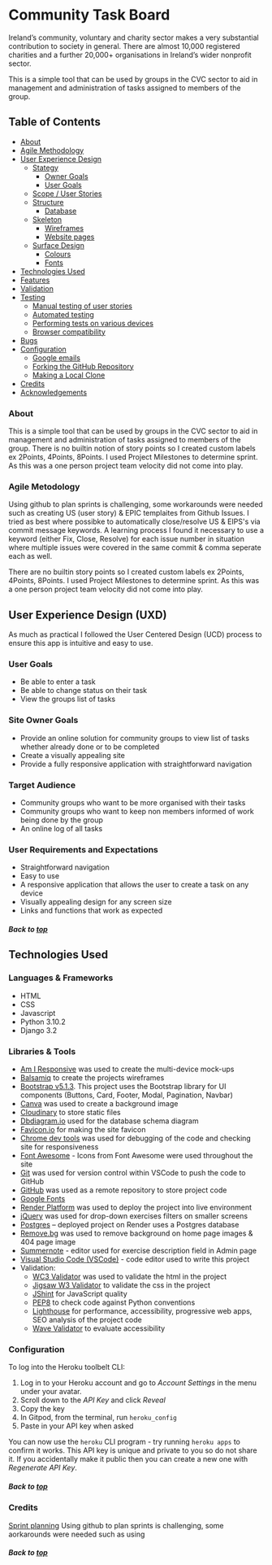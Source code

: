 <h1> Community Task Board </h1>

Ireland’s community, voluntary and charity sector makes a very substantial contribution to society in general. There are almost 10,000 registered charities and a further 20,000+ organisations in Ireland’s wider nonprofit sector.

This is a simple tool that can be used by groups in the CVC sector to aid in management and administration of tasks assigned to members of the group.

## Table of Contents
  - [About](#about)
  - [Agile Methodology](#agile)
  - [User Experience Design](#user-experience)
    - [Stategy](#strategy)
        - [Owner Goals](#site-owner-goals)
        - [User Goals](#user-goals)
    - [Scope / User Stories](#user-stories)
    - [Structure](#structure)
      - [Database](#database)
    - [Skeleton](#skeleton)
      - [Wireframes](#wireframes)
      - [Website pages](#website-pages)
    - [Surface Design](#design)
        - [Colours](#colours)
        - [Fonts](#fonts)
  - [Technologies Used](#technologies-used)
  - [Features](#features)
  - [Validation](#validation)
  - [Testing](#testing)
    - [Manual testing of user stories](#manual-testing-of-user-stories)
    - [Automated testing](#automated-testing)
    - [Performing tests on various devices](#performing-tests-on-various-devices)
    - [Browser compatibility](#browser-compatibility)
  - [Bugs](#bugs)
  - [Configuration](#configuration)
    - [Google emails](#google-emails)
    - [Forking the GitHub Repository](#forking-the-github-repository)
    - [Making a Local Clone](#making-a-local-clone)
  - [Credits](#credits)
  - [Acknowledgements](#acknowledgements)

  ### About

This is a simple tool that can be used by groups in the CVC sector to aid in management and administration of tasks assigned to members of the group.  There is no builtin notion of story points so I created custom labels ex 2Points, 4Points, 8Points. I used Project Milestones to determine sprint. As this was a one person project team velocity did not come into play.

### Agile Metodology
Using github to plan sprints is challenging, some workarounds were needed such as creating US (user story) & EPIC templaites from Github Issues. I tried as best where possibke to automatically close/resolve US & EIPS's via commit message keywords. A learning process I found it necessary to use a keyword (either Fix, Close, Resolve) for each issue number in situation where multiple issues were covered in the same commit & comma seperate each as well.

There are no builtin  story points so I created custom labels ex 2Points, 4Points, 8Points. I used Project Milestones to determine sprint. As this was a one person project team velocity did not come into play.

## User Experience Design (UXD)

As much as practical I followed the User Centered Design (UCD) process to ensure this app is intuitive and easy to use.

### User Goals

- Be able to enter a task
- Be able to change status on their task 
- View the groups list of tasks

### Site Owner Goals

- Provide an online solution for community groups to view list of tasks whether already done or to be completed
- Create a visually appealing site
- Provide a fully responsive application with straightforward navigation




### Target Audience
- Community groups who want to be more organised with their tasks
- Community groups who want to keep non members informed of work being done by the group
- An online log of all tasks 

### User Requirements and Expectations

- Straightforward navigation
- Easy to use
- A responsive application that allows the user to create a task on any device
- Visually appealing design for any screen size
- Links and functions that work as expected

##### Back to [top](#table-of-contents)

## Technologies Used

### Languages & Frameworks

- HTML
- CSS
- Javascript
- Python 3.10.2
- Django 3.2


### Libraries & Tools

- [Am I Responsive](http://ami.responsivedesign.is/) was used to create the multi-device mock-ups
- [Balsamiq](https://balsamiq.com/) to create the projects wireframes
- [Bootstrap v5.1.3](https://getbootstrap.com/). This project uses the Bootstrap library for UI components (Buttons, Card, Footer, Modal, Pagination, Navbar)
- [Canva](https://www.canva.com/) was used to create a background image
- [Cloudinary](https://cloudinary.com/) to store static files
- [Dbdiagram.io](https://dbdiagram.io/home) used for the database schema diagram
- [Favicon.io](https://favicon.io) for making the site favicon
- [Chrome dev tools](https://developers.google.com/web/tools/chrome-devtools/) was used for debugging of the code and checking site for responsiveness
- [Font Awesome](https://fontawesome.com/) - Icons from Font Awesome were used throughout the site
- [Git](https://git-scm.com/) was used for version control within VSCode to push the code to GitHub
- [GitHub](https://github.com/) was used as a remote repository to store project code
- [Google Fonts](https://fonts.google.com/)
- [Render Platform](https://render.com) was used to deploy the project into live environment
- [jQuery](https://jquery.com) was used for drop-down exercises filters on smaller screens
- [Postgres](https://www.postgresql.org/) – deployed project on Render uses a Postgres database
- [Remove.bg](https://www.remove.bg/) was used to remove background on home page images & 404 page image
- [Summernote](https://summernote.org/) - editor used for exercise description field in Admin page
- [Visual Studio Code (VSCode)](https://code.visualstudio.com/) - code editor used to write this project
- Validation:
  - [WC3 Validator](https://validator.w3.org/) was used to validate the html in the project
  - [Jigsaw W3 Validator](https://jigsaw.w3.org/css-validator/) to validate the css in the project
  - [JShint](https://jshint.com/) for JavaScript quality
  - [PEP8](http://pep8online.com/) to check code against Python conventions
  - [Lighthouse](https://developers.google.com/web/tools/lighthouse/) for performance, accessibility, progressive web apps, SEO analysis of the project code
  - [Wave Validator](https://wave.webaim.org/) to evaluate accessibility


### Configuration

To log into the Heroku toolbelt CLI:

1. Log in to your Heroku account and go to *Account Settings* in the menu under your avatar.
2. Scroll down to the *API Key* and click *Reveal*
3. Copy the key
4. In Gitpod, from the terminal, run `heroku_config`
5. Paste in your API key when asked

You can now use the `heroku` CLI program - try running `heroku apps` to confirm it works. This API key is unique and private to you so do not share it. If you accidentally make it public then you can create a new one with _Regenerate API Key_.
##### Back to [top](#table-of-contents)


### Credits

[Sprint planning](https://codetree.com/guides/sprint-planning-github-issues) Using github to plan sprints is challenging, some aorkarounds were needed such as using 




##### Back to [top](#table-of-contents)

